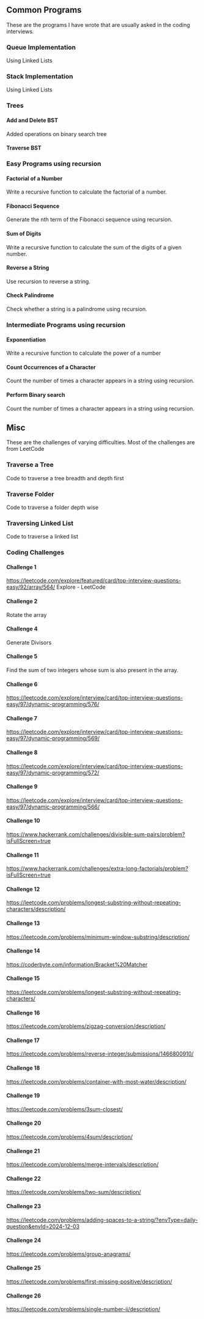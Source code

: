 ## Common Programs

These are the programs I have wrote that are usually asked in the coding interviews.

### Queue Implementation
Using Linked Lists

### Stack Implementation
Using Linked Lists

### Trees

#### Add and Delete BST
Added operations on binary search tree

#### Traverse BST


### Easy Programs using recursion

#### Factorial of a Number
Write a recursive function to calculate the factorial of a number.

#### Fibonacci Sequence
Generate the nth term of the Fibonacci sequence using recursion.

#### Sum of Digits
Write a recursive function to calculate the sum of the digits of a given number.

#### Reverse a String
Use recursion to reverse a string.

#### Check Palindrome
Check whether a string is a palindrome using recursion.

### Intermediate Programs using recursion

#### Exponentiation
Write a recursive function to calculate the power of a number 

#### Count Occurrences of a Character
Count the number of times a character appears in a string using recursion.


#### Perform Binary search
Count the number of times a character appears in a string using recursion.


## Misc

These are the challenges of varying difficulties. Most of the challenges are from LeetCode

### Traverse a Tree
Code to traverse a tree breadth and depth first

### Traverse Folder
Code to traverse a folder depth wise

### Traversing Linked List
Code to traverse a linked list

### Coding Challenges

#### Challenge 1 
https://leetcode.com/explore/featured/card/top-interview-questions-easy/92/array/564/
Explore - LeetCode

#### Challenge 2

Rotate the array

#### Challenge 4
Generate Divisors

#### Challenge 5

Find the sum of two integers whose sum is also present in the array.

#### Challenge 6
https://leetcode.com/explore/interview/card/top-interview-questions-easy/97/dynamic-programming/576/

#### Challenge 7
https://leetcode.com/explore/interview/card/top-interview-questions-easy/97/dynamic-programming/569/

#### Challenge 8
https://leetcode.com/explore/interview/card/top-interview-questions-easy/97/dynamic-programming/572/

#### Challenge 9
https://leetcode.com/explore/interview/card/top-interview-questions-easy/97/dynamic-programming/566/

#### Challenge 10
https://www.hackerrank.com/challenges/divisible-sum-pairs/problem?isFullScreen=true

#### Challenge 11
https://www.hackerrank.com/challenges/extra-long-factorials/problem?isFullScreen=true

#### Challenge 12
https://leetcode.com/problems/longest-substring-without-repeating-characters/description/

#### Challenge 13
https://leetcode.com/problems/minimum-window-substring/description/

#### Challenge 14
https://coderbyte.com/information/Bracket%20Matcher

#### Challenge 15
https://leetcode.com/problems/longest-substring-without-repeating-characters/

#### Challenge 16
https://leetcode.com/problems/zigzag-conversion/description/

#### Challenge 17
https://leetcode.com/problems/reverse-integer/submissions/1466800910/

#### Challenge 18
https://leetcode.com/problems/container-with-most-water/description/

#### Challenge 19
https://leetcode.com/problems/3sum-closest/

#### Challenge 20
https://leetcode.com/problems/4sum/description/

#### Challenge 21
https://leetcode.com/problems/merge-intervals/description/


#### Challenge 22
https://leetcode.com/problems/two-sum/description/

#### Challenge 23
https://leetcode.com/problems/adding-spaces-to-a-string/?envType=daily-question&envId=2024-12-03

#### Challenge 24
https://leetcode.com/problems/group-anagrams/

#### Challenge 25
https://leetcode.com/problems/first-missing-positive/description/

#### Challenge 26
https://leetcode.com/problems/single-number-ii/description/